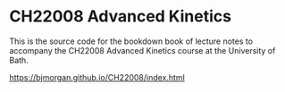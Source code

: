 # CH22008 Advanced Kinetics

This is the source code for the bookdown book of lecture notes to accompany the CH22008 Advanced Kinetics course at the University of Bath.

https://bjmorgan.github.io/CH22008/index.html

